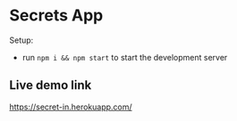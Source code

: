 # Secrets App

Setup:
- run ```npm i && npm start``` to start the development server

## Live demo link 
https://secret-in.herokuapp.com/